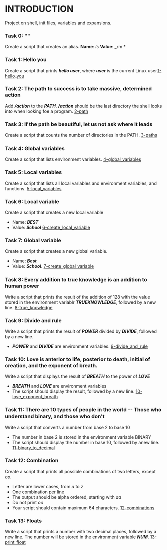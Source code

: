 # INTRODUCTION
Project on shell, init files, variables and expansions.

### Task 0: "<o>"
Create a script that creates an alias.
**Name**: _ls_
**Value**: _rm *

### Task 1: Hello you
Create a script that prints  ***hello user***, where ***user*** is the current Linux user.[1-hello_you](./1-hello_you)

### Task 2: The path to success is to take massive, determined action
Add ***/action*** to the ***PATH***. ***/action*** should be the last directory the shell looks into when looking foe a program. [2-path](./2-path)

### Task 3: If the path be beautiful, let us not ask where it leads
Create a script that counts the number of directories in the PATH. [3-paths](./3-paths)

### Task 4: Global variables
Create a script that lists environment variables. [4-global_variables](./4-global_variables)

### Task 5: Local variables
Create a script that lists all local variables and environment variables, and functions. [5-local_variables](./5-local_variables)

### Task 6: Local variable
Create a script that creates a new local variable
- Name: ***BEST***
- Value: ***School*** [6-create_local_variable](./6-create_local_variable)

### Task 7: Global variable
Create a script that creates a new global variable.
- Name: ***Best***
- Value: ***School***. [7-create_global_variable](./7-create_global_variable)

### Task 8: Every addition to true knowledge is an addition to human power
Write a script that prints the result of the addition of 128 with the value stored in the environment variablr ***TRUEKNOWLEDGE***, followed by a new line. [8-true_knowledge](./8-true_knowledge)

### Task 9: Divide and rule
Write a script that prints the result of ***POWER*** divided by ***DIVIDE***, followed by a new line.
- ***POWER*** and ***DIVIDE*** are environment variables. [9-divide_and_rule](./9-divide_and_rule)

### Task 10: Love is anterior to life, posterior to death, initial of creation, and the exponent of breath.
Write a script that displays the result of ***BREATH*** to the power of ***LOVE***
- ***BREATH*** and ***LOVE*** are environment variables
- The script should display the result, followed by a new line. [10-love_exponent_breath](./10-love_exponent_breath)

### Task 11: There are 10 types of people in the world -- Those who understand binary, and those who don't
Write a script that converts a number from base 2 to base 10
- The number in base 2 is stored in the environment variable BINARY
- The script should display the number in base 10, followed by anew line. [11-binary_to_decimal](./11-binary_to_decimal)

### Task 12: Combination
Create a script that prints all possible combinations of two letters, except _oo_.
- Letter are lower cases, from _a_ to _z_
- One combination per line
- The output should be alpha ordered, starting with _aa_
- Do not print _oo_
- Your script should contain maximum 64 characters. [12-combinations](./12-combinations)

### Task 13: Floats
Write a script that prints a number with two decimal places, followed by a new line. The number will be stored in the environment variable ***NUM***. [13-print_float](./13-print_float)
